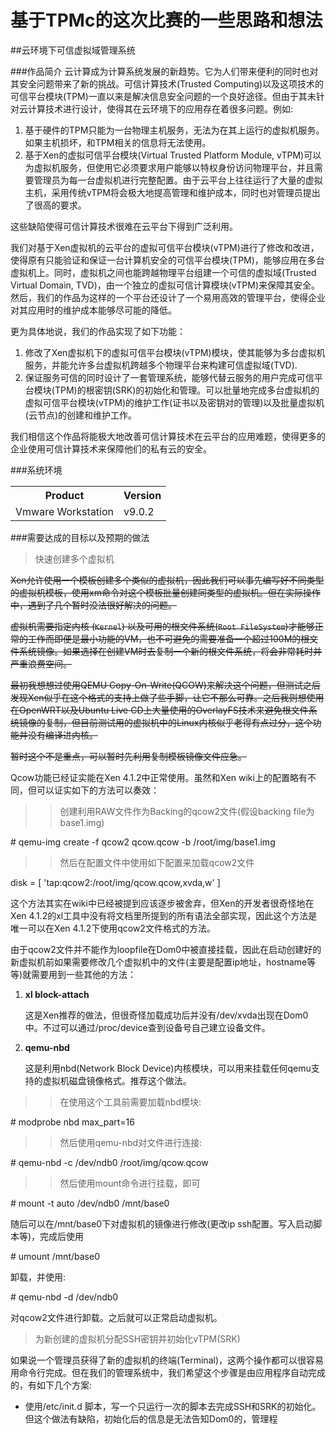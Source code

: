 # 基于TPMc的这次比赛的一些思路和想法 #

##云环境下可信虚拟域管理系统

###作品简介
云计算成为计算系统发展的新趋势。它为人们带来便利的同时也对其安全问题带来了新的挑战。可信计算技术(Trusted Computing)以及这项技术的可信平台模块(TPM)一直以来是解决信息安全问题的一个良好途径。但由于其未针对云计算技术进行设计，使得其在云环境下的应用存在着很多问题。例如:

 1. 基于硬件的TPM只能为一台物理主机服务，无法为在其上运行的虚拟机服务。如果主机损坏，和TPM相关的信息将无法使用。
 2. 基于Xen的虚拟可信平台模块(Virtual Trusted Platform Module, vTPM)可以为虚拟机服务，但使用它必须要求用户能够以特权身份访问物理平台，并且需要管理员为每一台虚拟机进行完整配置。由于云平台上往往运行了大量的虚拟主机，采用传统vTPM将会极大地提高管理和维护成本，同时也对管理员提出了很高的要求。

这些缺陷使得可信计算技术很难在云平台下得到广泛利用。

我们对基于Xen虚拟机的云平台的虚拟可信平台模块(vTPM)进行了修改和改进，使得原有只能验证和保证一台计算机安全的可信平台模块(TPM)，能够应用在多台虚拟机上。同时，虚拟机之间也能跨越物理平台组建一个可信的虚拟域(Trusted Virtual Domain, TVD)，由一个独立的虚拟可信计算模块(vTPM)来保障其安全。 然后，我们的作品为这样的一个平台还设计了一个易用高效的管理平台，使得企业对其应用时的维护成本能够尽可能的降低。

更为具体地说，我们的作品实现了如下功能：

  1. 修改了Xen虚拟机下的虚拟可信平台模块(vTPM)模块，使其能够为多台虚拟机服务，并能允许多台虚拟机跨越多个物理平台来构建可信虚拟域(TVD).
  2. 保证服务可信的同时设计了一套管理系统，能够代替云服务的用户完成可信平台模块(TPM)的根密钥(SRK)的初始化和管理。可以批量地完成多台虚拟机的虚拟可信平台模块(vTPM)的维护工作(证书以及密钥对的管理)以及批量虚拟机(云节点)的创建和维护工作。

我们相信这个作品将能极大地改善可信计算技术在云平台的应用难题，使得更多的企业使用可信计算技术来保障他们的私有云的安全。

###系统环境
<table>
    <tr>
        <th>Product</th>
        <th>Version</th>
    </tr>
    <tr>
        <td>Vmware Workstation</td>
        <td>v9.0.2</td>
    </tr>
</table>


###需要达成的目标以及预期的做法
> 快速创建多个虚拟机

~~Xen允许使用一个模板创建多个类似的虚拟机，因此我们可以事先编写好不同类型的虚拟机模板，使用xm命令对这个模板批量创建同类型的虚拟机。但在实际操作中，遇到了几个暂时没法很好解决的问题。~~

~~虚拟机需要指定内核 (`Kernel`) 以及可用的根文件系统(`Root FileSystem`)才能够正常的工作而即便是最小功能的VM，也不可避免的需要准备一个超过100M的根文件系统镜像。如果选择在创建VM时去复制一个新的根文件系统，将会非常耗时并严重浪费空间。~~

~~最初我想想过使用QEMU Copy-On-Write(QCOW)来解决这个问题，但测试之后发现Xen似乎在这个格式的支持上做了些手脚，让它不那么可靠。之后我则想使用在OpenWRT以及Ubuntu Live CD上大量使用的OverlayFS技术来避免根文件系统镜像的复制，但目前测试用的虚拟机中的Linux内核似乎老得有点过分，这个功能并没有编译进内核。~~

~~暂时这个不是重点，可以暂时先利用复制模板镜像文件应急。~~

Qcow功能已经证实能在Xen 4.1.2中正常使用。虽然和Xen wiki上的配置略有不同，但可以证实如下的方法可以奏效：

>>创建利用RAW文件作为Backing的qcow2文件(假设backing file为base1.img)

\# qemu-img create -f qcow2 qcow.qcow -b /root/img/base1.img

>>然后在配置文件中使用如下配置来加载qcow2文件

disk = [ 'tap:qcow2:/root/img/qcow.qcow,xvda,w' ]

这个方法其实在wiki中已经被提到应该逐步被舍弃，但Xen的开发者很奇怪地在Xen 4.1.2的xl工具中没有将文档里所提到的所有语法全部实现，因此这个方法是唯一可以在Xen 4.1.2下使用qcow2文件格式的方法。

由于qcow2文件并不能作为loopfile在Dom0中被直接挂载，因此在启动创建好的新虚拟机前如果需要修改几个虚拟机中的文件(主要是配置ip地址，hostname等等)就需要用到一些其他的方法：

1.  **xl block-attach**
    
    这是Xen推荐的做法，但很奇怪加载成功后并没有/dev/xvda出现在Dom0中。不过可以通过/proc/device查到设备号自己建立设备文件。

2.  **qemu-nbd**
    
    这是利用nbd(Network Block Device)内核模块，可以用来挂载任何qemu支持的虚拟机磁盘镜像格式。推荐这个做法。

>>在使用这个工具前需要加载nbd模块:

\# modprobe nbd max_part=16

>>然后使用qemu-nbd对文件进行连接:

\# qemu-nbd -c /dev/ndb0 /root/img/qcow.qcow

>>然后使用mount命令进行挂载，即可

\# mount -t auto /dev/ndb0 /mnt/base0

随后可以在/mnt/base0下对虚拟机的镜像进行修改(更改ip ssh配置。写入启动脚本等)，完成后使用

\# umount /mnt/base0

卸载，并使用:

\# qemu-nbd -d /dev/ndb0 

对qcow2文件进行卸载。之后就可以正常启动虚拟机。

> 为新创建的虚拟机分配SSH密钥并初始化vTPM(SRK)

如果说一个管理员获得了新的虚拟机的终端(Terminal)，这两个操作都可以很容易用命令行完成。但在我们的管理系统中，我们希望这个步骤是由应用程序自动完成的，有如下几个方案:
+ 使用/etc/init.d 脚本，写一个只运行一次的脚本去完成SSH和SRK的初始化。但这个做法有缺陷，初始化后的信息是无法告知Dom0的，管理程